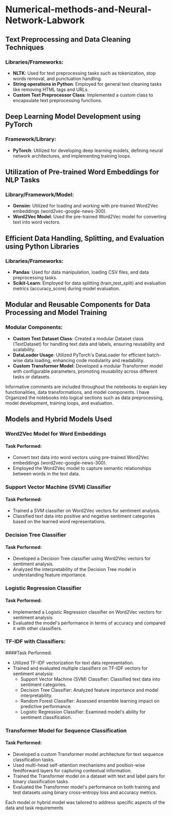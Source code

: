 # Numerical-methods-and-Neural-Network-Labwork

## Text Preprocessing and Data Cleaning Techniques

### Libraries/Frameworks:
- **NLTK**: Used for text preprocessing tasks such as tokenization, stop words removal, and punctuation handling.
- **String operations in Python**: Employed for general text cleaning tasks like removing HTML tags and URLs.
- **Custom Text Preprocessor Class**: Implemented a custom class to encapsulate text preprocessing functions.

## Deep Learning Model Development using PyTorch

### Framework/Library:
- **PyTorch**: Utilized for developing deep learning models, defining neural network architectures, and implementing training loops.

## Utilization of Pre-trained Word Embeddings for NLP Tasks

### Library/Framework/Model:
- **Gensim**: Utilized for loading and working with pre-trained Word2Vec embeddings (word2vec-google-news-300).
- **Word2Vec Model**: Used the pre-trained Word2Vec model for converting text into word vectors.

## Efficient Data Handling, Splitting, and Evaluation using Python Libraries

### Libraries/Frameworks:
- **Pandas**: Used for data manipulation, loading CSV files, and data preprocessing tasks.
- **Scikit-Learn**: Employed for data splitting (train_test_split) and evaluation metrics (accuracy_score) during model evaluation.

## Modular and Reusable Components for Data Processing and Model Training

### Modular Components:
- **Custom Text Dataset Class**: Created a modular Dataset class (TextDataset) for handling text data and labels, ensuring reusability and scalability.
- **DataLoader Usage**: Utilized PyTorch's DataLoader for efficient batch-wise data loading, enhancing code modularity and readability.
- **Custom Transformer Model**: Developed a modular Transformer model with configurable parameters, promoting reusability across different tasks or datasets.

Informative comments are included throughout the notebooks to explain key functionalities, data transformations, and model components.
I have Organized the notebooks into logical sections such as data preprocessing, model development, training loops, and evaluation.


## Models and Hybrid Models Used

### Word2Vec Model for Word Embeddings
#### Task Performed:
- Convert text data into word vectors using pre-trained Word2Vec embeddings (word2vec-google-news-300).
- Employed the Word2Vec model to capture semantic relationships between words in the text data.

### Support Vector Machine (SVM) Classifier
#### Task Performed:
- Trained a SVM classifier on Word2Vec vectors for sentiment analysis.
- Classified text data into positive and negative sentiment categories based on the learned word representations.

### Decision Tree Classifier
#### Task Performed:
- Developed a Decision Tree classifier using Word2Vec vectors for sentiment analysis.
- Analyzed the interpretability of the Decision Tree model in understanding feature importance.

### Logistic Regression Classifier
#### Task Performed:
- Implemented a Logistic Regression classifier on Word2Vec vectors for sentiment analysis.
- Evaluated the model's performance in terms of accuracy and compared it with other classifiers.

### TF-IDF with Classifiers:

####Task Performed:
- Utilized TF-IDF vectorization for text data representation.
- Trained and evaluated multiple classifiers on TF-IDF vectors for sentiment analysis:
  - Support Vector Machine (SVM) Classifier: Classified text data into sentiment categories.
  - Decision Tree Classifier: Analyzed feature importance and model interpretability.
  - Random Forest Classifier: Assessed ensemble learning impact on predictive performance.
  - Logistic Regression Classifier: Examined model's ability for sentiment classification.

### Transformer Model for Sequence Classification
#### Task Performed:
- Developed a custom Transformer model architecture for text sequence classification tasks.
- Used multi-head self-attention mechanisms and position-wise feedforward layers for capturing contextual information.
- Trained the Transformer model on a dataset with text and label pairs for binary classification tasks.
- Evaluated the Transformer model's performance on both training and test datasets using binary cross-entropy loss and accuracy metrics.

Each model or hybrid model was tailored to address specific aspects of the data and task requirements






